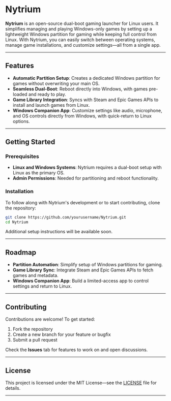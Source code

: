 # Nytrium

**Nytrium** is an open-source dual-boot gaming launcher for Linux users. It simplifies managing and playing Windows-only games by setting up a lightweight Windows partition for gaming while keeping full control from Linux. With Nytrium, you can easily switch between operating systems, manage game installations, and customize settings—all from a single app.

---

## Features
- **Automatic Partition Setup**: Creates a dedicated Windows partition for games without overwriting your main OS.
- **Seamless Dual-Boot**: Reboot directly into Windows, with games pre-loaded and ready to play.
- **Game Library Integration**: Syncs with Steam and Epic Games APIs to install and launch games from Linux.
- **Windows Companion App**: Customize settings like audio, microphone, and OS controls directly from Windows, with quick-return to Linux options.

---

## Getting Started

### Prerequisites
- **Linux and Windows Systems**: Nytrium requires a dual-boot setup with Linux as the primary OS.
- **Admin Permissions**: Needed for partitioning and reboot functionality.

### Installation
To follow along with Nytrium's development or to start contributing, clone the repository:

```bash
git clone https://github.com/yourusername/Nytrium.git
cd Nytrium
```

Additional setup instructions will be available soon.

---

## Roadmap
- **Partition Automation**: Simplify setup of Windows partitions for gaming.
- **Game Library Sync**: Integrate Steam and Epic Games APIs to fetch games and metadata.
- **Windows Companion App**: Build a limited-access app to control settings and return to Linux.

---

## Contributing
Contributions are welcome! To get started:
1. Fork the repository
2. Create a new branch for your feature or bugfix
3. Submit a pull request

Check the **Issues** tab for features to work on and open discussions.

---

## License
This project is licensed under the MIT License—see the [LICENSE](LICENSE) file for details.

---
